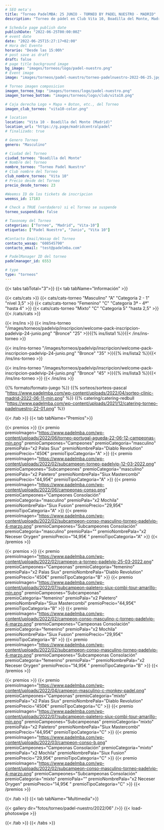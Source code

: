 ```yaml
---
# SEO meta's
title: "Torneo PadelMBA: 25 JUNIO - TORNEO BY PADEL NUESTRO - MADRID"
description: "Torneo de pádel en Club Vita 10, Boadilla del Monte, Madrid, el dia 25 de Junio 2022 by Padel Nuestro. Organizado gracias a PadelMBA, lider en formacion online de pádel."

# Schedule page publish date
publishDate: "2022-06-25T00:00:00Z"
# event date
date: "2022-06-25T15:27:17+02:00"
# Hora del Evento
horario: "Desde las 15:00h"
# post save as draft
draft: false
# page title background image
bg_image: "images/torneos/logo/padel-nuestro.png"
# Event image
image: "images/torneos/padel-nuestro/torneo-padelnuestro-2022-06-25.jpg"

# Torneo imagen composicion
imagen_torneo_top: "images/torneos/logo/padel-nuestro.png"
imagen_torneo_bottom: "images/torneos/logo/club/vita10.png"

# Caja derecha Logo + Mapa + Boton, etc., del Torneo
imagen_club_torneo: "vita10-color.png"

# location
location: "Vita 10 - Boadilla del Monte (Madrid)"
location_url: "https://g.page/madridcentralpadel"
# finalizado: true

# Genero Torneo
genero: "Masculino"

# Ciudad del Torneo
ciudad_torneo: "Boadilla del Monte"
# Nombre del Torneo
nombre_torneo: "Torneo Padel Nuestro"
# Club nombre del Torneo
club_nombre_torneo: "Vita 10"
# Precio desde del Torneo
precio_desde_torneo: 23

#Weemss ID de los tickets de inscripcion
weemss_id: 17183

# Check a TRUE (verdadero) si el Torneo se suspende
torneo_suspendido: false

# Taxonomy del Torneo
categorias: ["Torneo", "Madrid", "Vita-10"]
etiquetas: ["Padel Nuestro", "Junio", "Vita 10"]

#Contacto Email/Wasap del Torneo
contacto_wasap: "608545790"
contacto_email: "test@padelmba.com"

# PadelManager ID del torneo
padelmanager_id: 6553

# type
type: "torneos"
---
```


{{< tabs tabTotal="3">}}
{{< tab tabName="Información" >}}

{{< cats/cats >}}
{{< cats/cats-torneo "Masculino" "A" "Categoria 2 - 1" "nivel 3,5" >}}
{{< cats/cats-torneo "Femenino" "C" "Categoría 3ª - 4ª" "hasta 4" >}}
{{< cats/cats-torneo "Mixto" "C" "Categoria 5" "hasta 2,5" >}}
{{< /cats/cats >}}

{{< ins/ins >}}
{{< ins/ins-torneo "/images/torneos/padelvip/inscripcion/welcome-pack-inscripcion-padelvip-24-junio.png" "Bronce" "25" >}}{{% ins/lista1 %}}{{< /ins/ins-torneo >}}

{{< ins/ins-torneo "/images/torneos/padelvip/inscripcion/welcome-pack-inscripcion-padelvip-24-junio.png" "Bronce" "35" >}}{{% ins/lista2 %}}{{< /ins/ins-torneo >}}

{{< ins/ins-torneo "/images/torneos/padelvip/inscripcion/welcome-pack-inscripcion-padelvip-24-junio.png" "Bronce" "45" >}}{{% ins/lista3 %}}{{< /ins/ins-torneo >}}
{{< /ins/ins >}}

{{% formato/formato-juego %}}
{{% sorteos/sorteos-pascal "https://www.padelmba.com/wp-content/uploads/2022/04/sorteo-clinic-madrid-2022-06-11-min.png" %}}
{{% catering/catering-redbull "https://www.padelmba.com/wp-content/uploads/2021/12/catering-torneo-padelnuestro-22-01.png" %}}

{{< /tab >}}
{{< tab tabName="Premios">}}

{{< premios >}}
{{< premio premioImagen="https://www.padelmba.com/wp-content/uploads/2022/06/torneo-portugal-agueda-22-06-12-campeonas-min.png" premioCampeones="Campeones" premioCategoria="masculino" premioPala="x2 Palas Siux" premioNombrePala="Diablo Revolution" premioPrecio="450€" premioTipoCategoria="A" >}}
{{< premio premioImagen="https://www.padelmba.com/wp-content/uploads/2022/02/subcampeon-torneo-padelvip-12-03-2022.png" premioCampeones="Subcampeones" premioCategoria="masculino" premioPala="x2 Paletero" premioNombrePala="Siux Mastercombi" premioPrecio="44,95€" premioTipoCategoria="A" >}}
{{< premio premioImagen="https://www.padelmba.com/wp-content/uploads/2022/06/campeonas-conso.png" premioCampeones="Campeones Consolación" premioCategoria="masculino" premioPala="x2 Mochila" premioNombrePala="Siux Fusion" premioPrecio="29,95€" premioTipoCategoria="A" >}}
{{< premio premioImagen="https://www.padelmba.com/wp-content/uploads/2022/02/subcampeon-conso-masculino-torneo-padelvip-4-marzo.png" premioCampeones="Subcampeones Consolación" premioCategoria="masculino" premioPala="" premioNombrePala="x2 Neceser Orygen" premioPrecio="14,95€ " premioTipoCategoria="A" >}}
{{< /premios >}}

{{< premios >}}
{{< premio premioImagen="https://www.padelmba.com/wp-content/uploads/2022/02/campeon-a-torneo-padelvip-25-03-2022.png" premioCampeones="Campeonas" premioCategoria="femenino" premioPala="x2 Palas Siux" premioNombrePala="Diablo Revolution" premioPrecio="450€" premioTipoCategoria="B" >}}
{{< premio premioImagen="https://www.padelmba.com/wp-content/uploads/2022/07/subcampeon-paletero-siux-combi-tour-amarillo-min.png" premioCampeones="Subcampeonas" premioCategoria="femenino" premioPala="x2 Paletero" premioNombrePala="Siux Mastercombi" premioPrecio="44,95€" premioTipoCategoria="B" >}}
{{< premio premioImagen="https://www.padelmba.com/wp-content/uploads/2022/02/campeon-conso-masculino-c-torneo-padelvip-4-marzo.png" premioCampeones="Campeonas Consolación" premioCategoria="femenino" premioPala="x2 Mochila" premioNombrePala="Siux Fusion" premioPrecio="29,95€" premioTipoCategoria="B" >}}
{{< premio premioImagen="https://www.padelmba.com/wp-content/uploads/2022/02/subcampeon-conso-masculino-torneo-padelvip-4-marzo.png" premioCampeones="Subcampeonas Consolación" premioCategoria="femenino" premioPala="" premioNombrePala="x2 Neceser Orygen" premioPrecio="14,95€ " premioTipoCategoria="B" >}}
{{< /premios >}}

{{< premios >}}
{{< premio premioImagen="https://www.padelmba.com/wp-content/uploads/2022/04/campeon-masculino-c-monkey-padel.png" premioCampeones="Campeonas" premioCategoria="mixto" premioPala="x2 Palas Siux" premioNombrePala="Diablo Revolution" premioPrecio="450€" premioTipoCategoria="C" >}}
{{< premio premioImagen="https://www.padelmba.com/wp-content/uploads/2022/07/subcampeon-paletero-siux-combi-tour-amarillo-min.png" premioCampeones="Subcampeonas" premioCategoria="mixto" premioPala="x2 Paletero" premioNombrePala="Siux Mastercombi" premioPrecio="44,95€" premioTipoCategoria="C" >}}
{{< premio premioImagen="https://www.padelmba.com/wp-content/uploads/2022/03/campeon-conso-b.png" premioCampeones="Campeonas Consolación" premioCategoria="mixto" premioPala="x2 Mochila" premioNombrePala="Siux Fusion" premioPrecio="29,95€" premioTipoCategoria="C" >}}
{{< premio premioImagen="https://www.padelmba.com/wp-content/uploads/2022/02/subcampeon-conso-masculino-torneo-padelvip-4-marzo.png" premioCampeones="Subcampeonas Consolación" premioCategoria="mixto" premioPala="" premioNombrePala="x2 Neceser Orygen" premioPrecio="14,95€ " premioTipoCategoria="C" >}}
{{< /premios >}}

{{< /tab >}}
{{< tab tabName="Multimedia">}}

{{< gallery dir="fotos/torneo/padel-nuestro/2022/06" />}} {{< load-photoswipe >}}

{{< /tab >}}
{{< /tabs >}}
